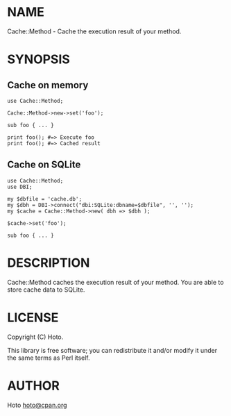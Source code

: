 # NAME

Cache::Method - Cache the execution result of your method.

# SYNOPSIS

## Cache on memory

    use Cache::Method;

    Cache::Method->new->set('foo');

    sub foo { ... }

    print foo(); #=> Execute foo
    print foo(); #=> Cached result

## Cache on SQLite

    use Cache::Method;
    use DBI;

    my $dbfile = 'cache.db';
    my $dbh = DBI->connect("dbi:SQLite:dbname=$dbfile", '', '');
    my $cache = Cache::Method->new( dbh => $dbh );

    $cache->set('foo');

    sub foo { ... }

# DESCRIPTION

Cache::Method caches the execution result of your method.
You are able to store cache data to SQLite.

# LICENSE

Copyright (C) Hoto.

This library is free software; you can redistribute it and/or modify
it under the same terms as Perl itself.

# AUTHOR

Hoto <hoto@cpan.org>
